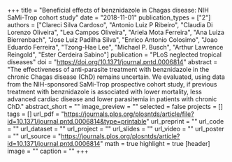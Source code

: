 +++
title = "Beneficial effects of benznidazole in Chagas disease: NIH SaMi-Trop cohort study"
date = "2018-11-01"
publication_types = ["2"]
authors = ["Clareci Silva Cardoso", "Antonio Luiz P Ribeiro", "Claudia Di Lorenzo Oliveira", "Lea Campos Oliveira", "Ariela Mota Ferreira", "Ana Luiza Bierrenbach", "Jose Luiz Padilha Silva", "Enrico Antonio Colosimo", "Joao Eduardo Ferreira", "Tzong-Hae Lee", "Michael P. Busch", "Arthur Lawrence Reingold", "Ester Cerdeira Sabino"]
publication = "PLoS neglected tropical diseases"
doi = "https://doi.org/10.1371/journal.pntd.0006814"
abstract = "The effectiveness of anti-parasite treatment with benznidazole in the chronic Chagas disease (ChD) remains uncertain. We evaluated, using data from the NIH-sponsored SaMi-Trop prospective cohort study, if previous treatment with benznidazole is associated with lower mortality, less advanced cardiac disease and lower parasitemia in patients with chronic ChD."
abstract_short = ""
image_preview = ""
selected = false
projects = []
tags = []
url_pdf = "https://journals.plos.org/plosntds/article/file?id=10.1371/journal.pntd.0006814&type=printable"
url_preprint = ""
url_code = ""
url_dataset = ""
url_project = ""
url_slides = ""
url_video = ""
url_poster = ""
url_source = "https://journals.plos.org/plosntds/article?id=10.1371/journal.pntd.0006814"
math = true
highlight = true
[header]
image = ""
caption = ""
+++
